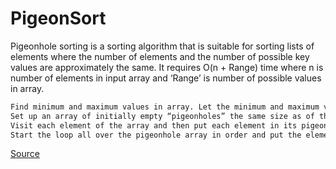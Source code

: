 # PigeonSort

Pigeonhole sorting is a sorting algorithm that is suitable for sorting lists of elements where the number of elements and the number of possible key values are approximately the same.
It requires O(n + Range) time where n is number of elements in input array and ‘Range’ is number of possible values in array.

```bash
Find minimum and maximum values in array. Let the minimum and maximum values be ‘min’ and ‘max’ respectively. Also find range as ‘max-min+1’. 
Set up an array of initially empty “pigeonholes” the same size as of the range.
Visit each element of the array and then put each element in its pigeonhole. An element arr[i] is put in hole at index arr[i] – min.
Start the loop all over the pigeonhole array in order and put the elements from non- empty holes back into the original array.
```

<a href="https://www.geeksforgeeks.org/pigeonhole-sort/">Source</a>
